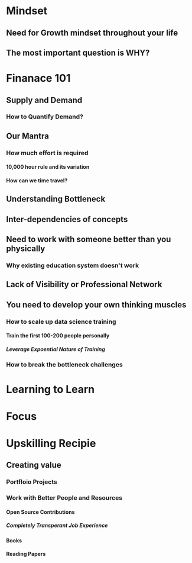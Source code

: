 # Mindset
## Need for Growth mindset throughout your life
## The most important question is WHY?
# Finanace 101
## Supply and Demand
### How to Quantify Demand?
## Our Mantra
### How much effort is required
#### 10,000 hour rule and its variation
#### How can we time travel?
## Understanding Bottleneck
## Inter-dependencies of concepts
## Need to work with someone better than you physically
### Why existing education system doesn't work
## Lack of Visibility or Professional Network
## You need to develop your own thinking muscles
### How to scale up data science training
#### Train the first 100-200 people personally
##### Leverage Expoential Nature of Training
### How to break the bottleneck challenges
# Learning to Learn
# Focus
# Upskilling Recipie
## Creating value
### Portfloio Projects
### Work with Better People and Resources
#### Open Source Contributions
##### Completely Transperant Job Experience
#### Books
#### Reading Papers